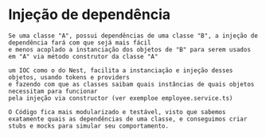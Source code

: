 # Injeção de dependência
    Se uma classe "A", possui dependências de uma classe "B", a injeção de dependência fará com que sejá mais fácil
    e menos acoplado a instanciação dos objetos de "B" para serem usados em "A" via método construtor da classe "A"

    um IOC como o do Nest, facilita a instanciação e injeção desses objetos, usando tokens e providers
    e fazendo com que as classes saibam quais instâncias de quais objetos necessitam para funcionar
    pela injeção via constructor (ver exemploe employee.service.ts)

    O Código fica mais modularizado e testável, visto que sabemos exatamente quais as dependências de uma classe, e conseguimos criar
    stubs e mocks para simular seu comportamento.


